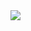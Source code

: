 <img src="https://github-readme-stats.vercel.app/api?username=hue-owo&theme=jolly&show_icons=true">
